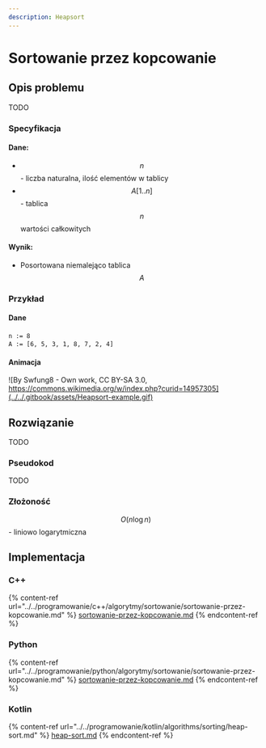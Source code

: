 ```yaml
---
description: Heapsort
---
```


# Sortowanie przez kopcowanie

## Opis problemu

TODO

### Specyfikacja

#### Dane:

* $$n$$ - liczba naturalna, ilość elementów w tablicy
* $$A[1..n]$$ - tablica $$n$$ wartości całkowitych

#### Wynik:

* Posortowana niemalejąco tablica $$A$$&#x20;

### Przykład

#### Dane

```
n := 8
A := [6, 5, 3, 1, 8, 7, 2, 4]
```

#### Animacja

![By Swfung8 - Own work, CC BY-SA 3.0, https://commons.wikimedia.org/w/index.php?curid=14957305](../../.gitbook/assets/Heapsort-example.gif)

## Rozwiązanie

TODO

### Pseudokod

TODO

### Złożoność

$$O(n\log{n})$$ - liniowo logarytmiczna

## Implementacja

### C++

{% content-ref url="../../programowanie/c++/algorytmy/sortowanie/sortowanie-przez-kopcowanie.md" %}
[sortowanie-przez-kopcowanie.md](../../programowanie/c++/algorytmy/sortowanie/sortowanie-przez-kopcowanie.md)
{% endcontent-ref %}

### Python

{% content-ref url="../../programowanie/python/algorytmy/sortowanie/sortowanie-przez-kopcowanie.md" %}
[sortowanie-przez-kopcowanie.md](../../programowanie/python/algorytmy/sortowanie/sortowanie-przez-kopcowanie.md)
{% endcontent-ref %}

### Kotlin

{% content-ref url="../../programowanie/kotlin/algorithms/sorting/heap-sort.md" %}
[heap-sort.md](../../programowanie/kotlin/algorithms/sorting/heap-sort.md)
{% endcontent-ref %}